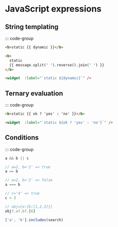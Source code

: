 # JavaScript expressions

## String templating

::: code-group

```html [Text node]
<b>static {{ dynamic }}</b>

<b>
  static 
  {{ message.split(' ').reverse().join(' ') }}
</b>
```

```html [Attributes]
<widget  :label="`static ${dynamic}`" />
```

## Ternary evaluation

::: code-group

```html [Text node]
<b>static {{ ok ? 'yes' : 'no' }}</b>
```

```html [Attributes]
<widget  :label="`static ${ok ? 'yes' : 'no'}`" />
```

## Conditions

::: code-group

```js [Boolean]
a && b || c
```
```js [Equality]
// a=2, b='2' => true
a == b

// a=2, b='2' => false
a === b

// c='4' => true
c > 3
```
```js [Object lookup]
// obj={a:{b:[1,2,3]}}
obj?.a?.b?.[6]
```
```js [Arrays]
['a', 'b'].includes(search)
```
